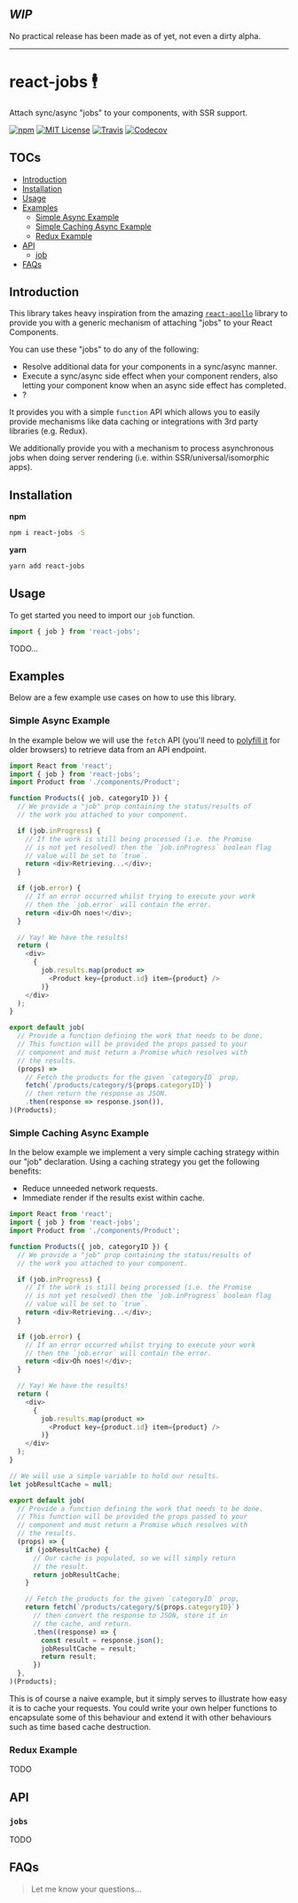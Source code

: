 ## ___WIP___

No practical release has been made as of yet, not even a dirty alpha.

---

# react-jobs 🕴

Attach sync/async "jobs" to your components, with SSR support.

[![npm](https://img.shields.io/npm/v/react-jobs.svg?style=flat-square)](http://npm.im/react-jobs)
[![MIT License](https://img.shields.io/npm/l/react-jobs.svg?style=flat-square)](http://opensource.org/licenses/MIT)
[![Travis](https://img.shields.io/travis/ctrlplusb/react-jobs.svg?style=flat-square)](https://travis-ci.org/ctrlplusb/react-jobs)
[![Codecov](https://img.shields.io/codecov/c/github/ctrlplusb/react-jobs.svg?style=flat-square)](https://codecov.io/github/ctrlplusb/react-jobs)

## TOCs

  - [Introduction](#introduction)
  - [Installation](#installation)
  - [Usage](#usage)
  - [Examples](#examples)
    - [Simple Async Example](#simple-async-example)
    - [Simple Caching Async Example](#simple-caching-async-example)
    - [Redux Example](#redux-example)
  - [API](#api)
    - [job](#job)
  - [FAQs](#faqs)

## Introduction

This library takes heavy inspiration from the amazing [`react-apollo`](https://github.com/apollostack/react-apollo) library to provide you with a generic mechanism of attaching "jobs" to your React Components.

You can use these "jobs" to do any of the following:
 - Resolve additional data for your components in a sync/async manner.
 - Execute a sync/async side effect when your component renders, also letting your component know when an async side effect has completed.
 - ?

It provides you with a simple `function` API which allows you to easily provide mechanisms like data caching or integrations with 3rd party libraries (e.g. Redux).

We additionally provide you with a mechanism to process asynchronous jobs when doing server rendering (i.e. within SSR/universal/isomorphic apps).

## Installation

__npm__

```bash
npm i react-jobs -S
```

__yarn__

```bash
yarn add react-jobs
```

## Usage

To get started you need to import our `job` function.

```js
import { job } from 'react-jobs';
```

TODO...

## Examples

Below are a few example use cases on how to use this library.

### Simple Async Example

In the example below we will use the `fetch` API (you'll need to [polyfill it](https://github.com/github/fetch) for older browsers) to retrieve data from an API endpoint.

```js
import React from 'react';
import { job } from 'react-jobs';
import Product from './components/Product';

function Products({ job, categoryID }) {
  // We provide a "job" prop containing the status/results of
  // the work you attached to your component.

  if (job.inProgress) {
    // If the work is still being processed (i.e. the Promise
    // is not yet resolved) then the `job.inProgress` boolean flag
    // value will be set to `true`.
    return <div>Retrieving...</div>;
  }

  if (job.error) {
    // If an error occurred whilst trying to execute your work
    // then the `job.error` will contain the error.
    return <div>Oh noes!</div>;
  }

  // Yay! We have the results!
  return (
    <div>
      {
        job.results.map(product =>
          <Product key={product.id} item={product} />
        )}
    </div>
  );
}

export default job(
  // Provide a function defining the work that needs to be done.
  // This function will be provided the props passed to your
  // component and must return a Promise which resolves with
  // the results.
  (props) =>
    // Fetch the products for the given `categoryID` prop,
    fetch(`/products/category/${props.categoryID}`)
    // then return the response as JSON.
    .then(response => response.json()),
)(Products);

```

### Simple Caching Async Example

In the below example we implement a very simple caching strategy within our "job" declaration.  Using a caching strategy you get the following benefits:

 - Reduce unneeded network requests.
 - Immediate render if the results exist within cache.

```js
import React from 'react';
import { job } from 'react-jobs';
import Product from './components/Product';

function Products({ job, categoryID }) {
  // We provide a "job" prop containing the status/results of
  // the work you attached to your component.

  if (job.inProgress) {
    // If the work is still being processed (i.e. the Promise
    // is not yet resolved) then the `job.inProgress` boolean flag
    // value will be set to `true`.
    return <div>Retrieving...</div>;
  }

  if (job.error) {
    // If an error occurred whilst trying to execute your work
    // then the `job.error` will contain the error.
    return <div>Oh noes!</div>;
  }

  // Yay! We have the results!
  return (
    <div>
      {
        job.results.map(product =>
          <Product key={product.id} item={product} />
        )}
    </div>
  );
}

// We will use a simple variable to hold our results.
let jobResultCache = null;

export default job(
  // Provide a function defining the work that needs to be done.
  // This function will be provided the props passed to your
  // component and must return a Promise which resolves with
  // the results.
  (props) => {
    if (jobResultCache) {
      // Our cache is populated, so we will simply return
      // the result.
      return jobResultCache;
    }

    // Fetch the products for the given `categoryID` prop,
    return fetch(`/products/category/${props.categoryID}`)
      // then convert the response to JSON, store it in
      // the cache, and return.
      .then((response) => {
        const result = response.json();
        jobResultCache = result;
        return result;
      })
  },
)(Products);

```

This is of course a naive example, but it simply serves to illustrate how easy it is to cache your requests.  You could write your own helper functions to encapsulate some of this behaviour and extend it with other behaviours such as time based cache destruction.

### Redux Example

TODO

## API

### `jobs`

TODO

## FAQs

> Let me know your questions...
